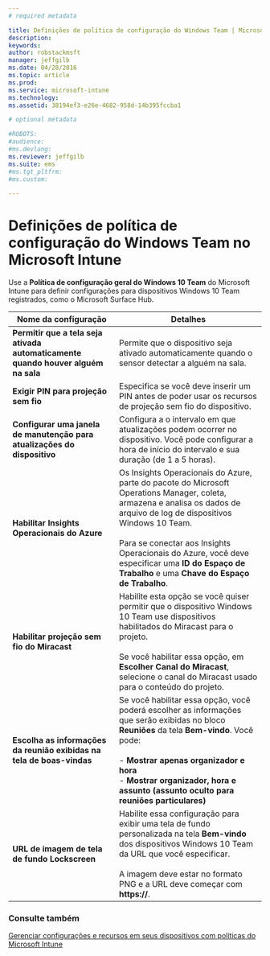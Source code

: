 ```yaml
---
# required metadata

title: Definições de política de configuração do Windows Team | Microsoft Intune
description:
keywords:
author: robstackmsft
manager: jeffgilb
ms.date: 04/28/2016
ms.topic: article
ms.prod:
ms.service: microsoft-intune
ms.technology:
ms.assetid: 38194ef3-e26e-4682-958d-14b395fccba1

# optional metadata

#ROBOTS:
#audience:
#ms.devlang:
ms.reviewer: jeffgilb
ms.suite: ems
#ms.tgt_pltfrm:
#ms.custom:

---
```


# Definições de política de configuração do Windows Team no Microsoft Intune
Use a **Política de configuração geral do Windows 10 Team** do Microsoft Intune para definir configurações para dispositivos Windows 10 Team registrados, como o Microsoft Surface Hub.

|Nome da configuração|Detalhes|
|----------------|-----------|
|**Permitir que a tela seja ativada automaticamente quando houver alguém na sala**|Permite que o dispositivo seja ativado automaticamente quando o sensor detectar a alguém na sala.|
|**Exigir PIN para projeção sem fio**|Especifica se você deve inserir um PIN antes de poder usar os recursos de projeção sem fio do dispositivo.|
|**Configurar uma janela de manutenção para atualizações do dispositivo**|Configura a o intervalo em que atualizações podem ocorrer no dispositivo. Você pode configurar a hora de início do intervalo e sua duração (de 1 a 5 horas).|
|**Habilitar Insights Operacionais do Azure**|Os Insights Operacionais do Azure, parte do pacote do Microsoft Operations Manager, coleta, armazena e analisa os dados de arquivo de log de dispositivos Windows 10 Team.<br /><br />Para se conectar aos Insights Operacionais do Azure, você deve especificar uma **ID do Espaço de Trabalho** e uma **Chave do Espaço de Trabalho**.|
|**Habilitar projeção sem fio do Miracast**|Habilite esta opção se você quiser permitir que o dispositivo Windows 10 Team use dispositivos habilitados do Miracast para o projeto.<br /><br />Se você habilitar essa opção, em **Escolher Canal do Miracast**, selecione o canal do Miracast usado para o conteúdo do projeto.|
|**Escolha as informações da reunião exibidas na tela de boas-vindas**|Se você habilitar essa opção, você poderá escolher as informações que serão exibidas no bloco **Reuniões** da tela **Bem-vindo**. Você pode:<br /><br />-   **Mostrar apenas organizador e hora**<br />-   **Mostrar organizador, hora e assunto (assunto oculto para reuniões particulares)**|
|**URL de imagem de tela de fundo Lockscreen**|Habilite essa configuração para exibir uma tela de fundo personalizada na tela **Bem-vindo** dos dispositivos Windows 10 Team da URL que você especificar.<br /><br />A imagem deve estar no formato PNG e a URL deve começar com **https://**.|


### Consulte também
[Gerenciar configurações e recursos em seus dispositivos com políticas do Microsoft Intune](manage-settings-and-features-on-your-devices-with-microsoft-intune-policies.md)



<!--HONumber=May16_HO2-->


